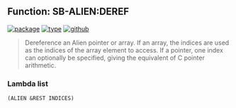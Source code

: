 ## Function: SB-ALIEN:DEREF
[![package](https://img.shields.io/badge/Package-SB--ALIEN-5f9ea0.svg?style=social&colorA=999999)](../) [![type](https://img.shields.io/badge/Type-Function-5f9ea0.svg?style=social&colorA=999999)](../#function) [![github](https://img.shields.io/badge/GitHub-View_the_source-5f9ea0.svg?style=social&colorA=999999&logo=github)](https://github.com/sbcl/sbcl/blob/master/src/code/target-alieneval.lisp/) 

> Dereference an Alien pointer or array. If an array, the indices are used
> as the indices of the array element to access. If a pointer, one index can
> optionally be specified, giving the equivalent of C pointer arithmetic.

### Lambda list
```
(ALIEN &REST INDICES)
```
